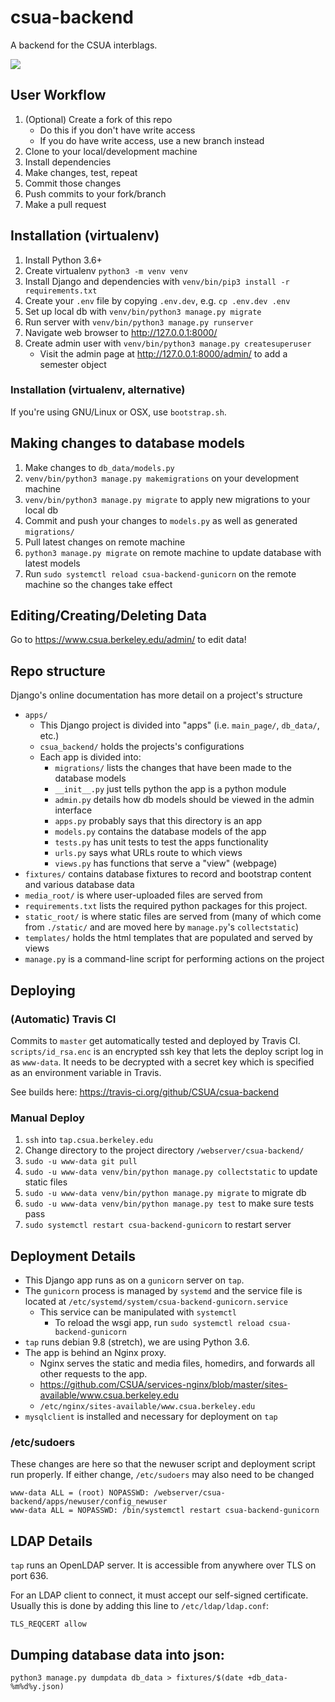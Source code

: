 csua-backend
============

A backend for the CSUA interblags.

[![](https://travis-ci.org/CSUA/csua-backend.svg?branch=master)](https://travis-ci.org/github/CSUA/csua-backend)

## User Workflow

1. (Optional) Create a fork of this repo
    - Do this if you don't have write access
    - If you do have write access, use a new branch instead
2. Clone to your local/development machine
3. Install dependencies
4. Make changes, test, repeat
5. Commit those changes
6. Push commits to your fork/branch
7. Make a pull request

## Installation (virtualenv)

1. Install Python 3.6+
2. Create virtualenv `python3 -m venv venv`
2. Install Django and dependencies with `venv/bin/pip3 install -r requirements.txt`
3. Create your `.env` file by copying `.env.dev`, e.g. `cp .env.dev .env`
4. Set up local db with `venv/bin/python3 manage.py migrate`
5. Run server with `venv/bin/python3 manage.py runserver`
6. Navigate web browser to http://127.0.0.1:8000/
7. Create admin user with `venv/bin/python3 manage.py createsuperuser`
    - Visit the admin page at http://127.0.0.1:8000/admin/ to add a semester object

### Installation (virtualenv, alternative)

If you're using GNU/Linux or OSX, use `bootstrap.sh`.

## Making changes to database models

1. Make changes to `db_data/models.py`
2. `venv/bin/python3 manage.py makemigrations` on your development machine
3. `venv/bin/python3 manage.py migrate` to apply new migrations to your local db
4. Commit and push your changes to `models.py` as well as generated `migrations/`
5. Pull latest changes on remote machine
6. `python3 manage.py migrate` on remote machine to update database with latest models
7. Run `sudo systemctl reload csua-backend-gunicorn` on the remote machine so the changes take effect

## Editing/Creating/Deleting Data

Go to https://www.csua.berkeley.edu/admin/ to edit data!

## Repo structure

Django's online documentation has more detail on a project's structure

- `apps/`
  - This Django project is divided into "apps" (i.e. `main_page/`, `db_data/`, etc.)
  - `csua_backend/` holds the projects's configurations
  - Each app is divided into:
  	- `migrations/` lists the changes that have been made to the database models
  	- `__init__.py` just tells python the app is a python module
  	- `admin.py` details how db models should be viewed in the admin interface
  	- `apps.py` probably says that this directory is an app
  	- `models.py` contains the database models of the app
  	- `tests.py` has unit tests to test the apps functionality
  	- `urls.py` says what URLs route to which views
  	- `views.py` has functions that serve a "view" (webpage)
- `fixtures/` contains database fixtures to record and bootstrap content and various database data
- `media_root/` is where user-uploaded files are served from
- `requirements.txt` lists the required python packages for this project.
- `static_root/` is where static files are served from (many of which come from `./static/` and are moved here by `manage.py`'s `collectstatic`)
- `templates/` holds the html templates that are populated and served by views
- `manage.py` is a command-line script for performing actions on the project

## Deploying


### (Automatic) Travis CI

Commits to `master` get automatically tested and deployed by Travis CI.
`scripts/id_rsa.enc` is an encrypted ssh key that lets the deploy script log in as `www-data`.
It needs to be decrypted with a secret key which is specified as an environment variable in Travis.

See builds here: https://travis-ci.org/github/CSUA/csua-backend

### Manual Deploy

1. `ssh` into `tap.csua.berkeley.edu`
2. Change directory to the project directory `/webserver/csua-backend/`
3. `sudo -u www-data git pull`
4. `sudo -u www-data venv/bin/python manage.py collectstatic` to update static files
5. `sudo -u www-data venv/bin/python manage.py migrate` to migrate db
6. `sudo -u www-data venv/bin/python manage.py test` to make sure tests pass
7. `sudo systemctl restart csua-backend-gunicorn` to restart server

## Deployment Details

- This Django app runs as on a `gunicorn` server on `tap`.
- The `gunicorn` process is managed by `systemd` and the service file is located at `/etc/systemd/system/csua-backend-gunicorn.service`
  - This service can be manipulated with `systemctl`
    - To reload the wsgi app, run `sudo systemctl reload csua-backend-gunicorn`
- `tap` runs debian 9.8 (stretch), we are using Python 3.6.
- The app is behind an Nginx proxy.
  - Nginx serves the static and media files, homedirs, and forwards all other requests to the app.
  - <https://github.com/CSUA/services-nginx/blob/master/sites-available/www.csua.berkeley.edu>
  - `/etc/nginx/sites-available/www.csua.berkeley.edu`
- `mysqlclient` is installed and necessary for deployment on `tap`

### /etc/sudoers
These changes are here so that the newuser script and deployment script run properly.
If either change, `/etc/sudoers` may also need to be changed
```
www-data ALL = (root) NOPASSWD: /webserver/csua-backend/apps/newuser/config_newuser
www-data ALL = NOPASSWD: /bin/systemctl restart csua-backend-gunicorn
```

## LDAP Details

`tap` runs an OpenLDAP server. It is accessible from anywhere over TLS on port 636.

For an LDAP client to connect, it must accept our self-signed certificate.
Usually this is done by adding this line to `/etc/ldap/ldap.conf`:

`TLS_REQCERT allow`

## Dumping database data into json:

```shell
python3 manage.py dumpdata db_data > fixtures/$(date +db_data-%m%d%y.json)
```
